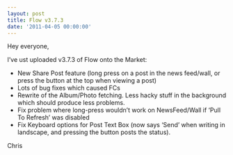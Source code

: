 ```yaml
---
layout: post
title: Flow v3.7.3
date: '2011-04-05 00:00:00'
---
```


Hey everyone,

I&#8217;ve ust uploaded v3.7.3 of Flow onto the Market:

*   New Share Post feature (long press on a post in the news feed/wall, or press the button at the top when viewing a post)
*   Lots of bug fixes which caused FCs
*   Rewrite of the Album/Photo fetching. Less hacky stuff in the background which should produce less problems.
*   Fix problem where long-press wouldn&#8217;t work on NewsFeed/Wall if &#8216;Pull To Refresh&#8217; was disabled
*   Fix Keyboard options for Post Text Box (now says &#8216;Send&#8217; when writing in landscape, and pressing the button posts the status).

Chris